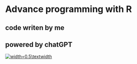 # Advance programming with R
## code writen by me
## powered by chatGPT

[![width=0.5\textwidth](https://s18955.pcdn.co/wp-content/uploads/2018/02/github.png)](https://github.com/user/repository/subscription)
